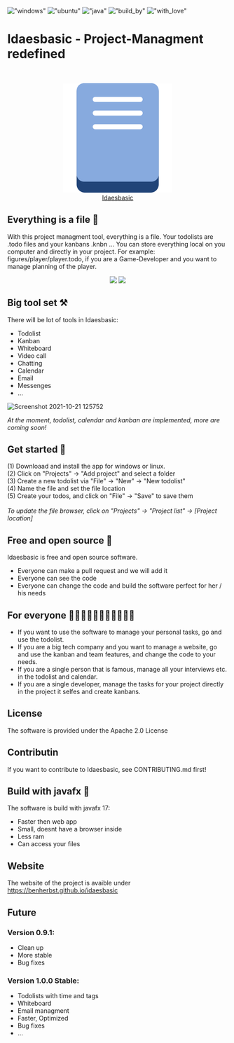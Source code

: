 !["windows"](https://img.shields.io/badge/Windows-0078D6?style=for-the-badge&logo=windows&logoColor=white)
!["ubuntu"](https://img.shields.io/badge/Ubuntu-E95420?style=for-the-badge&logo=ubuntu&logoColor=white)
!["java"](https://img.shields.io/badge/Java-ED8B00?style=for-the-badge&logo=java&logoColor=white)
!["build_by"](http://ForTheBadge.com/images/badges/built-by-developers.svg)
!["with_love"](	http://ForTheBadge.com/images/badges/built-with-love.svg)
# Idaesbasic - Project-Managment redefined

<br>
<p align="center">
  <img src="https://github.com/BenHerbst/ainm/blob/master/icon.png" width=250>
  </br>
  <a href="https://benherbst.github.io/idaesbasic">Idaesbasic</a>
</p>

## Everything is a file 💾
With this project managment tool, everything is a file. Your todolists are .todo files and your kanbans .knbn ...
You can store everything local on you computer and directly in your project. For example: figures/player/player.todo, if you are a Game-Developer and you want to manage planning of the player.
</br>
<p align="center">
  <img src="https://user-images.githubusercontent.com/83538916/138612819-686cd80a-9ede-4f05-a017-a4ef443c6c69.png" width=350>
  <img src="https://user-images.githubusercontent.com/83538916/138612887-69677d2b-ff62-4836-9b37-9949ace6c960.png" width=200>
</p>

## Big tool set ⚒️

There will be lot of tools in Idaesbasic:
- Todolist
- Kanban
- Whiteboard
- Video call
- Chatting
- Calendar
- Email
- Messenges
- ...

![Screenshot 2021-10-21 125752](https://user-images.githubusercontent.com/83538916/138264358-0fef23c1-9a94-4c22-abeb-125cec09d351.png)

_At the moment, todolist, calendar and kanban are implemented, more are coming soon!_
## Get started 🛫
(1) Downloaad and install the app for windows or linux. 
</br>
(2) Click on "Projects" -> "Add project" and select a folder
</br>
(3) Create a new todolist via "File" -> "New" -> "New todolist"
</br>
(4) Name the file and set the file location
</br>
(5) Create your todos, and click on "File" -> "Save" to save them
</br>
</br>
_To update the file browser, click on "Projects" -> "Project list" -> [Project location]_

## Free and open source 🗽

Idaesbasic is free and open source software.
- Everyone can make a pull request and we will add it
- Everyone can see the code
- Everyone can change the code and build the software perfect for her / his needs

## For everyone 🧑🧑‍🦰🧑‍🦱🧑‍🦳🧑‍🦲🧔🧟
- If you want to use the software to manage your personal tasks, go and use the todolist.
- If you are a big tech company and you want to manage a website, go and use the kanban and team features, and change the code to your needs.
- If you are a single person that is famous, manage all your interviews etc. in the todolist and calendar.
- If you are a single developer, manage the tasks for your project directly in the project it selfes and create kanbans.

## License
The software is provided under the Apache 2.0 License

## Contributin
If you want to contribute to Idaesbasic, see CONTRIBUTING.md first!

## Build with javafx 💪
The software is build with javafx 17:
- Faster then web app
- Small, doesnt have a browser inside
- Less ram
- Can access your files

## Website
The website of the project is avaible under https://benherbst.github.io/idaesbasic

## Future
### Version 0.9.1:
- Clean up
- More stable
- Bug fixes

### Version 1.0.0 Stable:
- Todolists with time and tags
- Whiteboard
- Email managment
- Faster, Optimized
- Bug fixes
- ...
